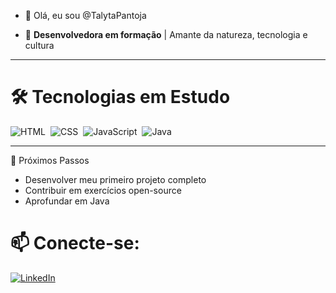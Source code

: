 - 👋 Olá, eu sou @TalytaPantoja

- 🌱 **Desenvolvedora em formação** | Amante da natureza, tecnologia e cultura

---

# 🛠 Tecnologias em Estudo

<div style="display: flex; gap: 8px; flex-wrap: wrap;">
  <img src="https://img.shields.io/badge/HTML5-E34F26?logo=html5&logoColor=white" alt="HTML">
  <img src="https://img.shields.io/badge/CSS3-1572B6?logo=css3&logoColor=white" alt="CSS">
  <img src="https://img.shields.io/badge/JavaScript-F7DF1E?logo=javascript&logoColor=black" alt="JavaScript">
  <img src="https://img.shields.io/badge/Java-ED8B00?logo=openjdk&logoColor=white" alt="Java">
</div>

---

  🌟 Próximos Passos
- Desenvolver meu primeiro projeto completo
- Contribuir em exercícios open-source
- Aprofundar em Java

# 📫 **Conecte-se**:  
  [![LinkedIn](https://img.shields.io/badge/LinkedIn-Talyta_Fonseca-0077B5?logo=linkedin)](https://www.linkedin.com/in/talyta-fonseca-25b5b7119/)
